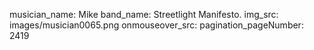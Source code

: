 musician_name: Mike
band_name: Streetlight Manifesto.
img_src: images/musician0065.png
onmouseover_src: 
pagination_pageNumber: 2419